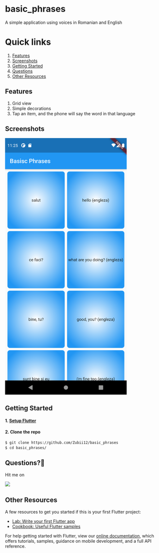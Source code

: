 # basic_phrases

A simple application using voices in Romanian and English

# Quick links

1. [Features](#features)
2. [Screenshots](#screenshots)
3. [Getting Started](#getting-started)
4. [Questions](#questions)
5. [Other Resources](#other-resources)

## Features

1. Grid view 
2. Simple decorations
3. Tap an item, and the phone will say the word in that language

## Screenshots

<p>
 <img src="Screenshot_1.png"  width = "400">
</p>

## Getting Started

#### 1. [Setup Flutter](https://flutter.io/setup/)

#### 2. Clone the repo

```sh
$ git clone https://github.com/Zubii12/basic_phrases
$ cd basic_phrases/
```

## Questions?🤔

Hit me on

<a href="https://www.linkedin.com/in/zubii12/"><img src="https://www.flaticon.com/svg/static/icons/svg/174/174857.svg" width="40"></a>

## Other Resources

A few resources to get you started if this is your first Flutter project:

- [Lab: Write your first Flutter app](https://flutter.dev/docs/get-started/codelab)
- [Cookbook: Useful Flutter samples](https://flutter.dev/docs/cookbook)

For help getting started with Flutter, view our
[online documentation](https://flutter.dev/docs), which offers tutorials, samples, guidance on mobile development, and a
full API reference.

